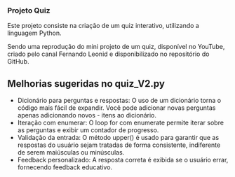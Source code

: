 ### Projeto Quiz

Este projeto consiste na criação de um quiz interativo, utilizando a linguagem Python.  


Sendo uma reprodução do mini projeto de um quiz, disponível no YouTube, criado pelo canal Fernando Leonid e disponibilizado no repositório do GitHub.



## Melhorias sugeridas no quiz_V2.py

- Dicionário para perguntas e respostas: O uso de um dicionário torna o código mais fácil de expandir. Você pode adicionar novas perguntas apenas adicionando novos - itens ao dicionário.
- Iteração com enumerar: O loop for com enumerate permite iterar sobre as perguntas e exibir um contador de progresso.
- Validação da entrada: O método upper() é usado para garantir que as respostas do usuário sejam tratadas de forma consistente, indiferente de serem maiúsculas ou minúsculas.
- Feedback personalizado: A resposta correta é exibida se o usuário errar, fornecendo feedback educativo.
